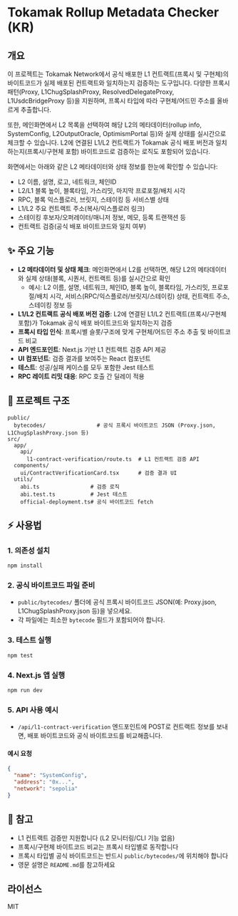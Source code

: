 # Tokamak Rollup Metadata Checker (KR)

## 개요

이 프로젝트는 Tokamak Network에서 공식 배포한 L1 컨트랙트(프록시 및 구현체)의 바이트코드가 실제 배포된 컨트랙트와 일치하는지 검증하는 도구입니다. 다양한 프록시 패턴(Proxy, L1ChugSplashProxy, ResolvedDelegateProxy, L1UsdcBridgeProxy 등)을 지원하며, 프록시 타입에 따라 구현체/어드민 주소를 올바르게 추출합니다.

또한, 메인화면에서 L2 목록을 선택하여 해당 L2의 메타데이터(rollup info, SystemConfig, L2OutputOracle, OptimismPortal 등)와 실제 상태를 실시간으로 체크할 수 있습니다. L2에 연결된 L1/L2 컨트랙트가 Tokamak 공식 배포 버전과 일치하는지(프록시/구현체 포함) 바이트코드로 검증하는 로직도 포함되어 있습니다.

화면에서는 아래와 같은 L2 메타데이터와 상태 정보를 한눈에 확인할 수 있습니다:
- L2 이름, 설명, 로고, 네트워크, 체인ID
- L2/L1 블록 높이, 블록타임, 가스리밋, 마지막 프로포절/배치 시각
- RPC, 블록 익스플로러, 브릿지, 스테이킹 등 서비스별 상태
- L1/L2 주요 컨트랙트 주소(복사/익스플로러 링크)
- 스테이킹 후보자/오퍼레이터/매니저 정보, 메모, 등록 트랜잭션 등
- 컨트랙트 검증(공식 배포 바이트코드와 일치 여부)

## ✨ 주요 기능

- **L2 메타데이터 및 상태 체크**: 메인화면에서 L2를 선택하면, 해당 L2의 메타데이터와 실제 상태(블록, 시퀀서, 컨트랙트 등)를 실시간으로 확인
  - 예시: L2 이름, 설명, 네트워크, 체인ID, 블록 높이, 블록타임, 가스리밋, 프로포절/배치 시각, 서비스(RPC/익스플로러/브릿지/스테이킹) 상태, 컨트랙트 주소, 스테이킹 정보 등
- **L1/L2 컨트랙트 공식 배포 버전 검증**: L2에 연결된 L1/L2 컨트랙트(프록시/구현체 포함)가 Tokamak 공식 배포 바이트코드와 일치하는지 검증
- **프록시 타입 인식**: 프록시별 슬롯/구조에 맞게 구현체/어드민 주소 추출 및 바이트코드 비교
- **API 엔드포인트**: Next.js 기반 L1 컨트랙트 검증 API 제공
- **UI 컴포넌트**: 검증 결과를 보여주는 React 컴포넌트
- **테스트**: 성공/실패 케이스를 모두 포함한 Jest 테스트
- **RPC 레이트 리밋 대응**: RPC 호출 간 딜레이 적용

## 📁 프로젝트 구조

```
public/
  bytecodes/                # 공식 프록시 바이트코드 JSON (Proxy.json, L1ChugSplashProxy.json 등)
src/
  app/
    api/
      l1-contract-verification/route.ts  # L1 컨트랙트 검증 API
  components/
    ui/ContractVerificationCard.tsx      # 검증 결과 UI
  utils/
    abi.ts                # 검증 로직
    abi.test.ts           # Jest 테스트
    official-deployment.ts# 공식 바이트코드 fetch
```

## ⚡ 사용법

### 1. 의존성 설치
```bash
npm install
```

### 2. 공식 바이트코드 파일 준비
- `public/bytecodes/` 폴더에 공식 프록시 바이트코드 JSON(예: Proxy.json, L1ChugSplashProxy.json 등)을 넣으세요.
- 각 파일에는 최소한 `bytecode` 필드가 포함되어야 합니다.

### 3. 테스트 실행
```bash
npm test
```

### 4. Next.js 앱 실행
```bash
npm run dev
```

### 5. API 사용 예시
- `/api/l1-contract-verification` 엔드포인트에 POST로 컨트랙트 정보를 보내면, 배포 바이트코드와 공식 바이트코드를 비교해줍니다.

#### 예시 요청
```json
{
  "name": "SystemConfig",
  "address": "0x...",
  "network": "sepolia"
}
```

## 📝 참고
- L1 컨트랙트 검증만 지원합니다 (L2 모니터링/CLI 기능 없음)
- 프록시/구현체 바이트코드 비교는 프록시 타입별로 동작합니다
- 프록시 타입별 공식 바이트코드는 반드시 `public/bytecodes/`에 위치해야 합니다
- 영문 설명은 `README.md`를 참고하세요

## 라이선스
MIT